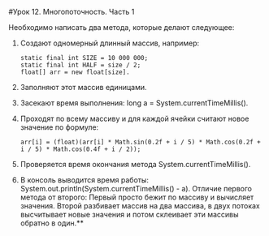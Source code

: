 #Урок 12. Многопоточность. Часть 1

Необходимо написать два метода, которые делают следующее:

1) Создают одномерный длинный массив, например:
   ```
   static final int SIZE = 10 000 000;
   static final int HALF = size / 2;
   float[] arr = new float[size].
   ```

2) Заполняют этот массив единицами.
3) Засекают время выполнения: long a = System.currentTimeMillis().
4) Проходят по всему массиву и для каждой ячейки считают новое значение по формуле:
   ```
   arr[i] = (float)(arr[i] * Math.sin(0.2f + i / 5) * Math.cos(0.2f + i / 5) * Math.cos(0.4f + i / 2));
   ```

5) Проверяется время окончания метода System.currentTimeMillis().
6) В консоль выводится время работы: System.out.println(System.currentTimeMillis() - a).
   Отличие первого метода от второго:
   Первый просто бежит по массиву и вычисляет значения.
   Второй разбивает массив на два массива, в двух потоках высчитывает новые значения и потом склеивает эти массивы обратно в один.**